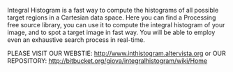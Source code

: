 Integral Histogram is a fast way to compute the histograms of all possible target regions in a Cartesian data space.
Here you can find a Processing free source library, you can use it to compute the integral histogram of your image, and to spot a target image in fast way.
You will be able to employ even an exhaustive search process in real-time.

PLEASE VISIT OUR WEBSTIE: http://www.inthistogram.altervista.org
or OUR REPOSITORY:            http://bitbucket.org/giova/integralhistogram/wiki/Home